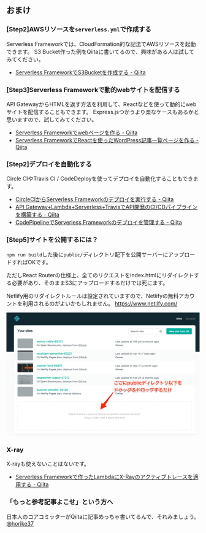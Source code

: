 ## おまけ

### [Step2]AWSリソースを`serverless.yml`で作成する
Serverless Frameworkでは、CloudFormation的な記法でAWSリソースを起動できます。
S3 Bucket作った例をQiitaに書いてるので、興味がある人は試してみてください。

- <a href="http://qiita.com/motchi0214/items/647ba31ce3e3af49b6eb" >Serverless FrameworkでS3Bucketを作成する - Qiita</a>

### [Step3]Serverless Frameworkで動的webサイトを配信する
API GatewayからHTMLを返す方法を利用して、Reactなどを使って動的にwebサイトを配信することもできます。
Express.jsつかうより楽なケースもあるかと思いますので、試してみてください。

- <a href="http://qiita.com/motchi0214/items/56b3780aa5884057fbd5" >Serverless Frameworkでwebページを作る - Qiita</a>
- <a href="http://qiita.com/motchi0214/items/f8944d0d21e53ed95ae1" >Serverless FrameworkでReactを使ったWordPress記事一覧ページを作る - Qiita</a>

### [Step2]デプロイを自動化する
Circle CIやTravis CI / CodeDeployを使ってデプロイを自動化することもできます。

- <a href="http://qiita.com/motchi0214/items/e95a87e732eb401b43e5" >CircleCIからServerless Frameworkのデプロイを実行する - Qiita</a>
- <a href="http://qiita.com/horike37/items/f0d7e1cf8139c9fb8302" >API Gateway+Lambda+Serverless+TravisでAPI開発のCI/CDパイプラインを構築する - Qiita</a>
- <a href="http://qiita.com/motchi0214/items/aceca576edf358cd988e" >CodePipelineでServerless Frameworkのデプロイを管理する - Qiita</a>

### [Step5]サイトを公開するには？

`npm run build`した後に`public/`ディレクトリ配下を公開サーバーにアップロードすればOKです。

ただしReact Routerの仕様上、全てのリクエストをindex.htmlにリダイレクトする必要があり、そのままS3にアップロードするだけでは死にます。

Netlify用のリダイレクトルールは設定されていますので、Netlifyの無料アカウントを利用されるのがよいかもしれません。
https://www.netlify.com/

![](./img/opt/1.png)

### X-ray
X-rayも使えないことはないです。
- <a href="http://qiita.com/motchi0214/items/203163ddd27a2ae8f10d" >Serverless Frameworkで作ったLambdaにX-Rayのアクティブトレースを適用する - Qiita</a>


### 「もっと参考記事よこせ」という方へ
日本人のコアコミッターがQiitaに記事めっちゃ書いてるんで、それみましょう。
[@horike37](http://qiita.com/horike37)
